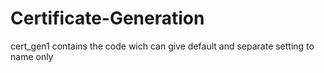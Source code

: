 # Certificate-Generation
cert_gen1 contains the code wich can give default and separate setting to name only
